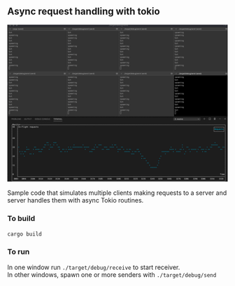 ## Async request handling with tokio

![gif](tabsearch.gif)

Sample code that simulates multiple clients making requests to a server and server handles them with async Tokio routines.

### To build
`cargo build`

### To run
In one window run `./target/debug/receive` to start receiver.  
In other windows, spawn one or more senders with `./target/debug/send` 
